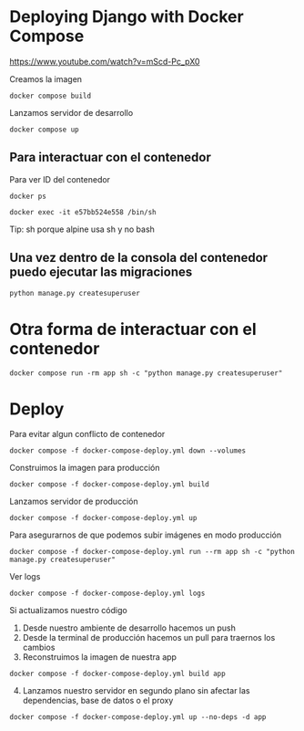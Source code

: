 # Deploying Django with Docker Compose

https://www.youtube.com/watch?v=mScd-Pc_pX0

Creamos la imagen

```shell
docker compose build
```

Lanzamos servidor de desarrollo

```shell
docker compose up
```

## Para interactuar con el contenedor

Para ver ID del contenedor

```shell
docker ps
```

```shell
docker exec -it e57bb524e558 /bin/sh
```
Tip: sh porque alpine usa sh y no bash

## Una vez dentro de la consola del contenedor puedo ejecutar las migraciones

```shell
python manage.py createsuperuser
```

# Otra forma de interactuar con el contenedor

```shell
docker compose run -rm app sh -c "python manage.py createsuperuser"
```

# Deploy

Para evitar algun conflicto de contenedor

```shell
docker compose -f docker-compose-deploy.yml down --volumes
```

Construimos la imagen para producción

```shell
docker compose -f docker-compose-deploy.yml build
```

Lanzamos servidor de producción

```shell
docker compose -f docker-compose-deploy.yml up
```

Para asegurarnos de que podemos subir imágenes en modo producción

```shell
docker compose -f docker-compose-deploy.yml run --rm app sh -c "python manage.py createsuperuser"
```

Ver logs

```shell
docker compose -f docker-compose-deploy.yml logs
```

Si actualizamos nuestro código

1. Desde nuestro ambiente de desarrollo hacemos un push
2. Desde la terminal de producción hacemos un pull para traernos los cambios
3. Reconstruimos la imagen de nuestra app

```shell
docker compose -f docker-compose-deploy.yml build app
```

4. Lanzamos nuestro servidor en segundo plano sin afectar las dependencias, base de datos o el proxy

```shell
docker compose -f docker-compose-deploy.yml up --no-deps -d app
```